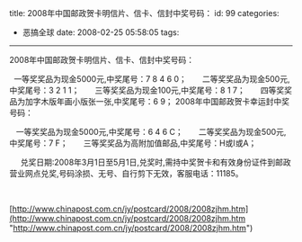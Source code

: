 title: 2008年中国邮政贺卡明信片、信卡、信封中奖号码：
id: 99
categories:
  - 恶搞全球
date: 2008-02-25 05:58:05
tags:
---

<div id="msgcns!9697D6160EFEBC17!1612" class="bvMsg">

2008年中国邮政贺卡明信片、信卡、信封中奖号码： <p>  一等奖奖品为现金5000元,中奖尾号：7 8 4 6 0；
      二等奖奖品为现金500元,中奖尾号：3 2 1 1；
      三等奖奖品为现金100元,中奖尾号：8 1 7；
      四等奖奖品为加字木版年画小版张一张,中奖尾号：6 9；
2008年中国邮政贺卡幸运封中奖号码： <p>   一等奖奖品为现金5000元,中奖尾号：6 4 6 C；
      二等奖奖品为现金500元,中奖尾号：7 F；
      三等奖奖品为高附加值邮品,中奖尾号：H或I或A； <p>     兑奖日期:2008年3月1日至5月1日,兑奖时,需持中奖贺卡和有效身份证件到邮政营业网点兑奖,号码涂损、无号、自行剪下无效，客服电话：11185。 <p>  <p>[http://www.chinapost.com.cn/jy/postcard/2008/2008zjhm.htm](http://www.chinapost.com.cn/jy/postcard/2008/2008zjhm.htm "http://www.chinapost.com.cn/jy/postcard/2008/2008zjhm.htm")
</div>